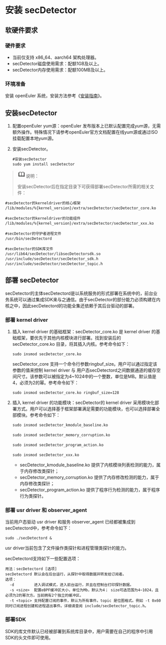 # 安装 secDetector

## 软硬件要求

### 硬件要求

* 当前仅支持 x86_64、aarch64 架构处理器。
* secDetector磁盘使用需求：配额1GB及以上。
* secDetector内存使用需求：配额100MB及以上。

### 环境准备

安装 openEuler 系统，安装方法参考《[安装指南](https://docs.openeuler.org/zh/docs/24.03_LTS/docs/Installation/installation.html)》。

## 安装secDetector

1. 配置openEuler yum源：openEuler 发布版本上已默认配置完成yum源，无需额外操作。特殊情况下请参考openEuler官方文档配置在线yum源或通过ISO挂载配置本地yum源。

2. 安装secDetector。

   ```shell
   #安装secDetector
   sudo yum install secDetector
   ```

> ![](./public_sys-resources/icon-note.gif)说明：
>
> 安装secDetector后在指定目录下可获得部署secDetector所需的相关文件：

```shell
#secDetector的kerneldriver的核心框架
/lib/modules/%{kernel_version}/extra/secDetector/secDetector_core.ko

#secDetector的kerneldriver的功能组件
/lib/modules/%{kernel_version}/extra/secDetector/secDetector_xxx.ko

#secDetector的守护者进程文件
/usr/bin/secDetectord

#secDetector的SDK库文件
/usr/lib64/secDetector/libsecDetectorsdk.so
/usr/include/secDetector/secDetector_sdk.h
/usr/include/secDetector/secDetector_topic.h
```

## 部署 secDetector

secDetector的主体secDetectord是以系统服务的形式部署在系统中的，前台业务系统可以通过集成SDK来与之通信。由于secDetector的部分能力必须构建在内核之中，因此secDetectord的功能全集还依赖于其后台驱动的部署。

### 部署 kernel driver

1. 插入 kernel driver 的基础框架：secDetector_core.ko 是 kernel driver 的基础框架，要优先于其他内核模块进行部署。找到安装后的 secDetector_core.ko 目录，将其插入内核。参考命令如下：

   ```shell
   sudo insmod secDetector_core.ko
   ```

   secDetector_core 支持一个命令行参数ringbuf_size。用户可以通过指定该参数的值来控制 kernel driver 与 用户态secDetectord之间数据通道的缓存空间尺寸。该参数可以被指定为4~1024中的一个整数，单位是MB。默认值是4，必须为2的幂。参考命令如下：

   ```shell
   sudo insmod secDetector_core.ko ringbuf_size=128
   ```

2. 插入 kernel driver 的功能模块：secDetector的 kernel driver 采用模块化部署方式。用户可以选择基于框架部署满足需要的功能模块，也可以选择部署全部模块。参考命令如下：

   ```shell
   sudo insmod secDetector_kmodule_baseline.ko
   
   sudo insmod secDetector_memory_corruption.ko
   
   sudo insmod secDetector_program_action.ko
   
   sudo insmod secDetector_xxx.ko
   ```

   - secDetector_kmodule_baseline.ko 提供了内核模块列表检测的能力，属于内存修改类探针；
   - secDetector_memory_corruption.ko 提供了内存修改检测的能力，属于内存修改类探针；
   - secDetector_program_action.ko 提供了程序行为检测的能力，属于程序行为类探针。

### 部署 usr driver 和 observer_agent

当前用户态驱动 usr driver 和服务 observer_agent 已经都被集成到secDetectord中，参考命令如下：

```shell
sudo ./secDetectord &
```

usr driver当前包含了文件操作类探针和进程管理类探针的能力。

secDetectord支持如下一些配置选项：

```text
用法：secDetectord [选项]
secDetectord 默认会在后台运行，从探针中取得数据并转发给订阅者。
选项：
  -d         进入调试模式，进入前台运行，并且在控制台打印探针数据。
  -s <size>  配置eBPF缓冲区大小，单位为Mb，默认为4； size可选范围为4~1024，且必须为2的幂次方。当前拥有2个独立的缓冲区。
  -t <topic> 支持配置订阅的事件，默认为所有事件。topic 是位图格式。例如 -t 0x60 同时订阅进程创建和进程退出事件。详细请查阅 include/secDetector_topic.h。
```

### 部署SDK

SDK的库文件默认已经被部署到系统库目录中，用户需要在自己的程序中引用SDK的头文件即可使用。
